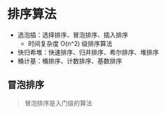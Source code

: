 # 排序算法

- 选泡插：选择排序、冒泡排序、插入排序
  - 时间复杂度 O(n^2) 级排序算法
- 快归希堆：快速排序、归并排序、希尔排序、堆排序
- 桶计基：桶排序、计数排序、基数排序

## 冒泡排序

>  冒泡排序是入门级的算法


